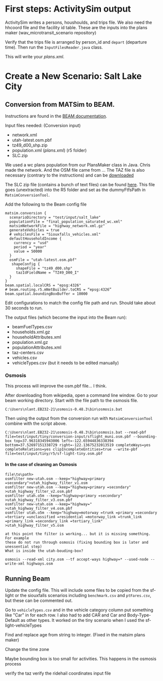 <!--
This document will describe how to create the salt lake scenario in Beam.
--->

# First steps: ActivitySim output
ActivitySim writes a persons, houshoulds, and trips file. We also need the
hhcoord file and the facility id table. These are the inputs into the
plans maker (wav_microtransit_scenario repository)

Verify that the trips file is arranged by person_id and `depart` (departure time).
Then run the `InputFilesReader.java` class.

This will write your *plans.xml.*

# Create a New Scenario: Salt Lake City

## Conversion from MATSim to BEAM.

Instructions are found in the [BEAM documentation](https://beam.readthedocs.io/en/latest/users.html#converting-a-matsim-scenario-to-run-with-beam).

Input files needed:
(Conversion input)
- network.xml
- utah-latest.osm.pbf
- tz49_d00_shp.zip
- population.xml (*plans.xml*)
(r5 folder)
- SLC.zip

We used a wc plans population
from our PlansMaker class in Java. Chris made the network. And the OSM file
came from ... The TAZ file is also necessary (contrary to the instructions) and
can be [downloaded](https://www.census.gov/geographies/mapping-files/2000/geo/carto-boundary-file.html)

The SLC zip file (contains a bunch of text files) can be found [here](https://github.com/tscore-utc/scenarios/tree/main/slc-tscore/input/r5).
This file goes (unextracted) into the R5 folder and set as the dummyFtfsPath
in `MatsimConversionTool`.

Add the following to the Beam config file

```
matsim.conversion {
  scenarioDirectory = "test/input/salt_lake"
  populationFile = "final_population_saturated_wc.xml"
  matsimNetworkFile = "highway_network.xml.gz"
  generateVehicles = true
  # vehiclesFile = "Siouxfalls_vehicles.xml"
  defaultHouseholdIncome {
    currency = "usd"
    period = "year"
    value = 50000
  }
  osmFile = "utah-latest.osm.pbf"
   shapeConfig {
     shapeFile = "tz49_d00.shp"
     tazIdFieldName = "TZ49_D00_I"
  }
}
beam.spatial.localCRS = "epsg:4326"
# beam.routing.r5.mNetBuilder.toCRS = “epsg:4326”
beam.spatial.boundingBoxBuffer = 10000
```
Edit configurations to match the config file path and run. Should take about
30 seconds to run.

The output files (which become the input into the Beam run):
- beamFuelTypes.csv
- households.xml.gz
- householdAttributes.xml
- population.xml.gz
- populationAttributes.xml
- taz-centers.csv
- vehicles.csv
- vehicleTypes.csv (but it needs to be edited manually)


### Osmosis
This process will improve the osm.pbf file... I think.

After downloading from wikipedia, open a command line window.
Go to your beam working directory.
Start with the file path to the osmosis file.
```
C:\Users\nlant.EB232-21\osmosis-0.48.3\bin\osmosis.bat
```

Then using the output from the conversion run with `MatsimConversionTool` combine
with the script above.
```
C:\Users\nlant.EB232-21\osmosis-0.48.3\bin\osmosis.bat --read-pbf file=test/input/tiny/conversion-input/sflight_muni.osm.pbf --bounding-box top=37.96318345943006 left=-122.65944836338394 bottom=37.52697151338729 right=-122.13675232013519 completeWays=yes completeRelations=yes clipIncompleteEntities=true --write-pbf file=test/input/tiny/r5/sf-light-tiny.osm.pbf
```

#### In the case of cleaning an Osmosis

```
file\to\path>
osmfilter new-utah.osm --keep="highway=primary =secondary">utah_highway_filter_v1.osm
osmfilter new-utah.osm --keep="highway=primary =secondary" >utah_highway_filter_v2.osm.pbf
osmfilter utah.o5m --keep="highway=primary =secondary" >utah_highway_filter_v3.osm.pbf
osmfilter new-utah.osm --keep="highway=" >utah_highway_filter_v4.osm.pbf
osmfilter utah.o5m --keep="highway=motorway =trunk =primary =secondary =tertiary =unclassified =residential =motorway_link =trunk_link =primary_link =secondary_link =tertiary_link" >utah_highway_filter_v5.osm

at this point the filter is working... but it is missing something. For example
these do not run through osmosis (fixing bounding box is later and unessential step)
What is inside the utah-bouding-box?

osmosis --read-xml city.osm --tf accept-ways highway=* --used-node --write-xml highways.osm
```


## Running Beam

Update the config file. This will include some files to be copied from the
sf-light or the siouxfalls scenarios including `benchmark.csv` and `ptFares.csv`,
but these can be commented out.

Go to `vehicleTypes.csv` and in the vehicle category column put something like
"Car" in for each row. I also had to add CAR and Car and Body-Type-Default as
other types. It worked on the tiny scenario when I used the sf-light-vehicleTypes


Find and replace age from string to integer. (Fixed in the matsim plans maker)

Change the time zone

Maybe bounding box is too small for activities. This happens in the osmosis process

verify the taz
verify the ridehail coordinates input file
